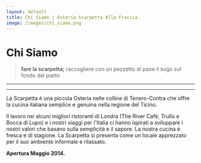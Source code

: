 ```yaml
---
layout: default
title: Chi Siamo | Osteria Scarpetta Alla Fraccia
image: /images/chi_siamo.png
---
```



Chi Siamo
=========

> **fare la scarpetta;** raccogliere con un pezzetto di pane il sugo sul fondo del piatto
------------------------------------------------------------------------------------

***


La Scarpetta è una piccola Osteria nelle colline di Tenero-Contra che offre la cucina italiana semplice e genuina nella regione del Ticino.

Il lavoro nei alcuni migliori ristoranti di Londra (The River Café, Trullo e Bocca di Lupo) e i nostri viaggi per l'Italia ci hanno ispirati a sviluppare i nostri valori che basano sulla semplicità e il sapore. La nostra cucina è fresca e di stagione. La Scarpetta si presenta come un locale apprezzato per il suo ambiente informale e rilassato.





**Apertura Maggio 2014.**

